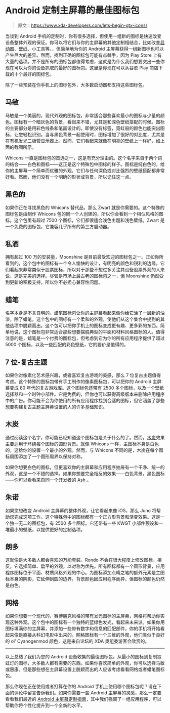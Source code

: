 # Android 定制主屏幕的最佳图标包

> 原文：<https://www.xda-developers.com/lets-begin-gtx-icons/>

当谈到 Android 手机的定制时，你有很多选择，但使用一组新的图标是快速改变设备整体外观的保证。你可以将它们与你的主屏幕的其他定制相结合，比如改变[启动器](https://www.xda-developers.com/best-android-launchers/)、[壁纸](https://www.xda-developers.com/best-wallpaper-background-apps/)、小工具等。，但简单地为你的 Android 主屏幕获得一组新图标也可以产生巨大的差异。然而，找到正确的图标包可能有点棘手，因为 Play Store 上有大量的选项。并不是所有的图标包都值得考虑，这就是为什么我们想要突出一些你现在可以为你的设备抓取的最好的图标包。这里是你现在可以从谷歌 Play 商店下载的十个最好的图标包。

除了一些预装在你手机上的图标包外，大多数启动器都支持这些图标包。

## 马敏

马敏是一个美丽的，现代外观的图标包，非常适合那些喜欢最小的图标与少量的颜色。图标有一个暗灰色的背景，看起来不错，尤其是和深色壁纸搭配的时候。图标的主要部分是用彩色线条和笔画设计的。即使没有标签，霓虹般的颜色也能突出图标，让您轻松识别。当与黑色背景一起使用时，图标增加了很好的对比度，尤其是在有机发光二极管显示器上。然而，它们看起来就像在明亮的壁纸上一样好，如上面的截图所示。

Whicons 一直是图标包的首选之一，这是有充分理由的。这个名字来自于两个词的结合——白色和图标——这正是这个特殊包中图标的样子。图标是纯白色的，给你的主屏幕一个简单而优雅的外观。它们与任何深色或对比强烈的壁纸搭配都非常好看。然而，他们没有一个明确的形状或背景，所以记住这一点。

## 黑色的

如果你正在寻找黑色的 Whicons 替代品，那么 Zwart 就是你需要的。这个特殊的图标包是由制作 Whicons 包的同一个人创建的，所以你会看到一个相似风格的图标。这个包里有超过 7500 个图标，它们都很适合浅色主题和浅色壁纸。Zwart 是一个免费的图标包，它兼容几乎所有的第三方启动器。

## 私酒

拥有超过 100 万的安装量，Moonshine 是目前最受欢迎的图标包之一。正如你所看到的，这个包中的图标有一个令人愉快的设计，有明亮的颜色和锐利的边缘。它们看起来非常类似于股票图标，所以对于那些不想过多关注其设备股票外观的人来说，这是完美的选择。尽管是市场上最古老的图标包之一，但 Moonshine 仍然受到更新的积极支持，所以你不必担心兼容性问题。

## 蜡笔

名字本身是不言自明的。蜡笔图标包让你的主屏幕看起来像你给它涂了一层新的油漆，除了蜡笔。这个包中的图标有一个柔和的外观，使他们从这个集合中提到的其他选项中脱颖而出。这个包可以把你手机上的图标变成更有趣、更多彩的东西。简单地说，这个图标包非常适合那些想要摆脱典型的平面和材料风格图标的人。值得注意的是，蜡笔是一个付费的图标包，但考虑到它为你的所有应用程序提供了超过 5000 个图标，以及一些匹配的彩色壁纸，它的要价是值得的。

## 7 位-复古主题

如果你对像素化艺术感兴趣，或者喜欢复古游戏的美感，那么 7 位复古主题值得考虑。这个特殊的图标包带有手工制作的像素图标包，可以把你的 Android 主屏幕变成 80 年代的复古游戏库。这个图标包还带有 2500 多个图标，以及一个壁纸选择器和一个时钟小部件。它是免费的，但你也可以获得高级版本来删除应用程序中的广告。你可能不会为你使用的所有应用程序找到合适的图标，但它涵盖了那些想要构建复古主题主屏幕设置的人的许多基础知识。

## 木炭

通过阅读这个名字，你可能已经知道这个图标包是关于什么的了。然而，[木炭](https://play.google.com/store/apps/details?id=com.arandompackage.flatconsblack)效果主要适用于环绕每个图标的圆形背景。就像 Whicons 一样，主图标本身是白色的，这给你的设置一个最小的外观。然而，与 Whicons 不同的是，木炭在每个图标周围添加了一个圆形周界以保持对称。

如果你想要白色的图标，但更喜欢你的主屏幕和应用程序抽屉有一个干净、统一的外观，这是一个不错的选择。如果你想要完全相反的效果——白色背景，黑色图标——你可以看看来自同一个开发者的 [Ash](https://play.google.com/store/apps/details?id=com.arandompackage.flatconswhite) 。

## 朱诺

如果您想改变 Android 主屏幕的整体外观，让它看起来像 iOS，那么 Juno 将帮助您完成这项工作。这个特殊包中的图标都有一个正方形背景和渐变效果。这是一个独一无二的图标包，有 2500 多个图标。它还带有一些 KWGT 小部件预设和一堆最小的壁纸，以提供更好的定制选项。

## 朗多

这就像是大多数人都会喜欢的万能套装。Rondo 不会在很大程度上修改图标。相反，它选择简单、扁平的外观，以对称为优先。所有图标都有一个圆形背景，应用程序图标位于平面、材质风格外观的中心。为图标添加点睛之笔的额外元素是主图标本身的阴影，它延伸到圆的边界。背景颜色因应用程序而异，但图标的颜色仍然是白色。

## 网格

如果你想要一个现代的，赛博朋克风格的带有发光图标的主屏幕，网格将帮助你实现这种外观。这个包中的图标有一个独特的蓝绿色发光，看起来未来派。如果你用图标填满你的主屏幕，并添加一些带有数字和信息的匹配部件，你的手机将开始看起来像是直接从科幻电影中出来的。网格图标有一个三维的外观，他们类似于良好的 ol' Cyanogenmod 颜色，这是来自论坛的 XDA 奥组委游客会欣赏的。

* * *

以上总结了我们为您的 Android 设备收集的最佳图标包。从最小的图标到复制霓虹灯的图标，大多数人都有需要的东西。如果你喜欢简单的外观，你可以选择马敏或惠康。但是那些想在主屏幕设置上脱颖而出的人应该考虑看看网格或者蜡笔图标包。

那么你现在正在使用或者打算在你的 Android 手机上使用哪个图标包呢？请在下面的评论中留言告诉我们。如果你需要一些 Android 主屏幕的灵感，那么一定要看看我们最近的 [Android 主屏幕定制指南](https://www.xda-developers.com/apps-personalize-android-home/)，其中我们强调了一组应用程序，可以帮助你将个性化提升到一个全新的水平。
